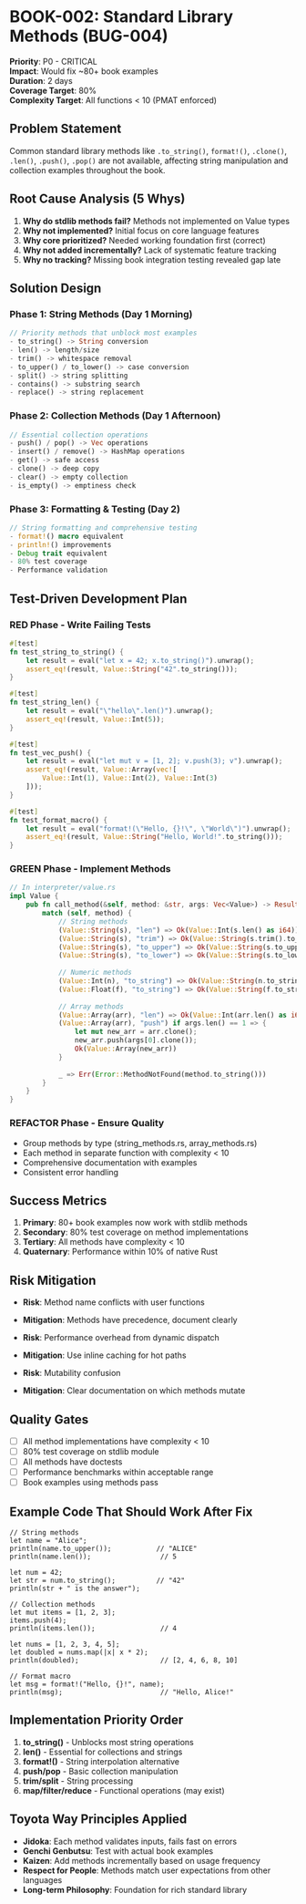 # BOOK-002: Standard Library Methods (BUG-004)

**Priority**: P0 - CRITICAL  
**Impact**: Would fix ~80+ book examples  
**Duration**: 2 days  
**Coverage Target**: 80%  
**Complexity Target**: All functions < 10 (PMAT enforced)

## Problem Statement

Common standard library methods like `.to_string()`, `format!()`, `.clone()`, `.len()`, `.push()`, `.pop()` are not available, affecting string manipulation and collection examples throughout the book.

## Root Cause Analysis (5 Whys)

1. **Why do stdlib methods fail?** Methods not implemented on Value types
2. **Why not implemented?** Initial focus on core language features
3. **Why core prioritized?** Needed working foundation first (correct)
4. **Why not added incrementally?** Lack of systematic feature tracking
5. **Why no tracking?** Missing book integration testing revealed gap late

## Solution Design

### Phase 1: String Methods (Day 1 Morning)
```rust
// Priority methods that unblock most examples
- to_string() -> String conversion
- len() -> length/size
- trim() -> whitespace removal  
- to_upper() / to_lower() -> case conversion
- split() -> string splitting
- contains() -> substring search
- replace() -> string replacement
```

### Phase 2: Collection Methods (Day 1 Afternoon)
```rust
// Essential collection operations
- push() / pop() -> Vec operations
- insert() / remove() -> HashMap operations
- get() -> safe access
- clone() -> deep copy
- clear() -> empty collection
- is_empty() -> emptiness check
```

### Phase 3: Formatting & Testing (Day 2)
```rust
// String formatting and comprehensive testing
- format!() macro equivalent
- println!() improvements
- Debug trait equivalent
- 80% test coverage
- Performance validation
```

## Test-Driven Development Plan

### RED Phase - Write Failing Tests
```rust
#[test]
fn test_string_to_string() {
    let result = eval("let x = 42; x.to_string()").unwrap();
    assert_eq!(result, Value::String("42".to_string()));
}

#[test]
fn test_string_len() {
    let result = eval("\"hello\".len()").unwrap();
    assert_eq!(result, Value::Int(5));
}

#[test]
fn test_vec_push() {
    let result = eval("let mut v = [1, 2]; v.push(3); v").unwrap();
    assert_eq!(result, Value::Array(vec![
        Value::Int(1), Value::Int(2), Value::Int(3)
    ]));
}

#[test]
fn test_format_macro() {
    let result = eval("format!(\"Hello, {}!\", \"World\")").unwrap();
    assert_eq!(result, Value::String("Hello, World!".to_string()));
}
```

### GREEN Phase - Implement Methods
```rust
// In interpreter/value.rs
impl Value {
    pub fn call_method(&self, method: &str, args: Vec<Value>) -> Result<Value, Error> {
        match (self, method) {
            // String methods
            (Value::String(s), "len") => Ok(Value::Int(s.len() as i64)),
            (Value::String(s), "trim") => Ok(Value::String(s.trim().to_string())),
            (Value::String(s), "to_upper") => Ok(Value::String(s.to_uppercase())),
            (Value::String(s), "to_lower") => Ok(Value::String(s.to_lowercase())),
            
            // Numeric methods
            (Value::Int(n), "to_string") => Ok(Value::String(n.to_string())),
            (Value::Float(f), "to_string") => Ok(Value::String(f.to_string())),
            
            // Array methods
            (Value::Array(arr), "len") => Ok(Value::Int(arr.len() as i64)),
            (Value::Array(arr), "push") if args.len() == 1 => {
                let mut new_arr = arr.clone();
                new_arr.push(args[0].clone());
                Ok(Value::Array(new_arr))
            }
            
            _ => Err(Error::MethodNotFound(method.to_string()))
        }
    }
}
```

### REFACTOR Phase - Ensure Quality
- Group methods by type (string_methods.rs, array_methods.rs)
- Each method in separate function with complexity < 10
- Comprehensive documentation with examples
- Consistent error handling

## Success Metrics

1. **Primary**: 80+ book examples now work with stdlib methods
2. **Secondary**: 80% test coverage on method implementations
3. **Tertiary**: All methods have complexity < 10
4. **Quaternary**: Performance within 10% of native Rust

## Risk Mitigation

- **Risk**: Method name conflicts with user functions
- **Mitigation**: Methods have precedence, document clearly

- **Risk**: Performance overhead from dynamic dispatch
- **Mitigation**: Use inline caching for hot paths

- **Risk**: Mutability confusion
- **Mitigation**: Clear documentation on which methods mutate

## Quality Gates

- [ ] All method implementations have complexity < 10
- [ ] 80% test coverage on stdlib module
- [ ] All methods have doctests
- [ ] Performance benchmarks within acceptable range
- [ ] Book examples using methods pass

## Example Code That Should Work After Fix

```ruchy
// String methods
let name = "Alice";
println(name.to_upper());           // "ALICE"
println(name.len());                 // 5

let num = 42;
let str = num.to_string();          // "42"
println(str + " is the answer");    

// Collection methods
let mut items = [1, 2, 3];
items.push(4);
println(items.len());                // 4

let nums = [1, 2, 3, 4, 5];
let doubled = nums.map(|x| x * 2);
println(doubled);                    // [2, 4, 6, 8, 10]

// Format macro
let msg = format!("Hello, {}!", name);
println(msg);                        // "Hello, Alice!"
```

## Implementation Priority Order

1. **to_string()** - Unblocks most string operations
2. **len()** - Essential for collections and strings
3. **format!()** - String interpolation alternative
4. **push/pop** - Basic collection manipulation
5. **trim/split** - String processing
6. **map/filter/reduce** - Functional operations (may exist)

## Toyota Way Principles Applied

- **Jidoka**: Each method validates inputs, fails fast on errors
- **Genchi Genbutsu**: Test with actual book examples
- **Kaizen**: Add methods incrementally based on usage frequency
- **Respect for People**: Methods match user expectations from other languages
- **Long-term Philosophy**: Foundation for rich standard library